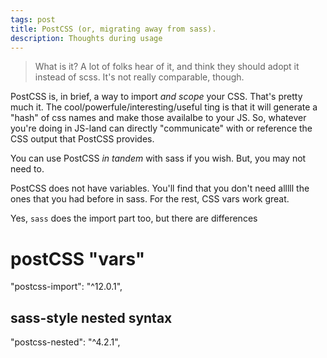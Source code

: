 ```yaml
---
tags: post
title: PostCSS (or, migrating away from sass).
description: Thoughts during usage
---
```


> What is it? A lot of folks hear of it, and think they should adopt it instead of scss. It's not really comparable, though.

PostCSS is, in brief, a way to import _and scope_ your CSS. That's pretty much it. The cool/powerfule/interesting/useful ting is that it will generate a "hash" of css names and make those availalbe to your JS.  So, whatever you're doing in JS-land can directly "communicate" with or reference the CSS output that PostCSS provides.

You can use PostCSS _in tandem_ with sass if you wish. But, you may not need to.

PostCSS does not have variables. You'll find that you don't need alllll the ones that you had before in sass. For the rest, CSS vars work great.


Yes, `sass` does the import part too, but there are differences


# postCSS "vars"
  "postcss-import": "^12.0.1",


## sass-style nested syntax
"postcss-nested": "^4.2.1",
